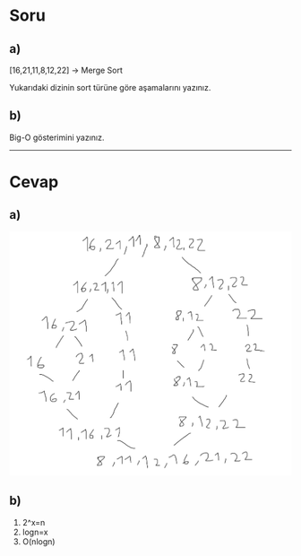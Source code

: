 # Soru

## a) 

[16,21,11,8,12,22] -> Merge Sort

Yukarıdaki dizinin sort türüne göre aşamalarını yazınız.

## b)
Big-O gösterimini yazınız.

---

# Cevap

## a)

![](image.png)

## b) 
1. 2^x=n
2. logn=x
3. O(nlogn)